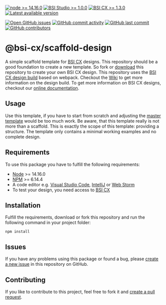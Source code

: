 [![node >= 14.16.0](https://img.shields.io/badge/node-%3E%3D14.16.0-brightgreen)](https://nodejs.org/)
[![BSI Studio >= 1.0.0](https://img.shields.io/badge/BSI%20Studio-%3E%3D1.0.0-brightgreen)](https://www.bsi-software.com/cx)
[![BSI CX >= 1.3.0](https://img.shields.io/badge/BSI%20CX-%3E%3D1.3.0-brightgreen)](https://www.bsi-software.com/cx)
[![Latest available version](https://img.shields.io/github/v/tag/bsi-software/bsi-cx-scaffold-design?label=npm)](https://github.com/bsi-software/bsi-cx-scaffold-design/releases)

[![Open GitHub issues](https://img.shields.io/github/issues/bsi-software/bsi-cx-scaffold-design)](https://github.com/bsi-software/bsi-cx-scaffold-design/issues)
[![GitHub commit activity](https://img.shields.io/github/commit-activity/w/bsi-software/bsi-cx-scaffold-design)](https://github.com/bsi-software/bsi-cx-scaffold-design/commits)
[![GitHub last commit](https://img.shields.io/github/last-commit/bsi-software/bsi-cx-scaffold-design)](https://github.com/bsi-software/bsi-cx-scaffold-design/commits)
[![GitHub contributors](https://img.shields.io/github/contributors/bsi-software/bsi-cx-scaffold-design)](https://github.com/bsi-software/bsi-cx-scaffold-design/graphs/contributors)

# @bsi-cx/scaffold-design

A simple scaffold template for [BSI CX](https://www.bsi-software.com/en/cx) designs. This repository should be a good
foundation to create a new template. So fork
or [download](https://github.com/bsi-software/bsi-cx-design-build/archive/refs/heads/main.zip) this repository to create
your own BSI CX design. This repository uses
the [BSI CX design build](https://github.com/bsi-software/bsi-cx-design-build) based on webpack. Checkout
the [Wiki](https://github.com/bsi-software/bsi-cx-design-build/wiki) to get more information on the design build. To get
more information on BSI CX designs, checkout our [online documentation](https://bsi-software.github.io/bsi-cx-docs/).

## Usage

Use this template, if you have to start from scratch and adjusting
the [master template](https://github.com/bsi-software/bsi-cx-design-master-template-web) would be too much work. Be
aware, that this template really is not more than a scaffold. This is exactly the scope of this template:
providing a structure. The template only contains a minimal working examples and no complete design.

## Requirements

To use this package you have to fulfill the following requirements:

* [Node](https://nodejs.org/) >= 14.16.0
* [NPM](https://nodejs.org/) >= 6.14.4
* A code editor e.g. [Visual Studio Code](https://code.visualstudio.com/), [IntelliJ](https://www.jetbrains.com/idea/)
  or [Web Storm](https://www.jetbrains.com/webstorm/)
* To test your design, you need access to [BSI CX](https://www.bsi-software.com/cx)

## Installation

Fulfill the requirements, download or fork this repository and run the following command in your project folder:

````shell script
npm install
````

## Issues

If you have any problems using this package or found a bug,
please [create a new issue](https://github.com/bsi-software/bsi-cx-scaffold-design/issues) in this repository on GitHub.

## Contributing

If you like to contribute to this project, feel free to fork it
and [create a pull request](https://github.com/bsi-software/bsi-cx-scaffold-design/pulls).
